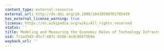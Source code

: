 ```yaml
---
content_type: external-resource
external_url: http://dx.doi.org/10.1080/10438590701785439
has_external_license_warning: true
license: https://en.wikipedia.org/wiki/All_rights_reserved
status: ''
title: Modeling and Measuring the Economic Roles of Technology Infrastructure
uid: 7c1a35d3-45c7-487c-926b-4cdcbbbf5b9a
wayback_url: ''
---
```

